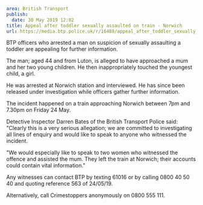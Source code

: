 ```yaml
area: British Transport
publish:
  date: 30 May 2019 12:02
title: Appeal after toddler sexually assaulted on train - Norwich
url: https://media.btp.police.uk/r/16488/appeal_after_toddler_sexually_assaulted_on_train_
```

BTP officers who arrested a man on suspicion of sexually assaulting a toddler are appealing for further information.

The man; aged 44 and from Luton, is alleged to have approached a mum and her two young children. He then inappropriately touched the youngest child, a girl.

He was arrested at Norwich station and interviewed. He has since been released under investigation while officers gather further information.

The incident happened on a train approaching Norwich between 7pm and 7.30pm on Friday 24 May.

Detective Inspector Darren Bates of the British Transport Police said: "Clearly this is a very serious allegation; we are committed to investigating all lines of enquiry and would like to speak to anyone who witnessed the incident.

"We would especially like to speak to two women who witnessed the offence and assisted the mum. They left the train at Norwich; their accounts could contain vital information."

Any witnesses can contact BTP by texting 61016 or by calling 0800 40 50 40 and quoting reference 563 of 24/05/19.

Alternatively, call Crimestoppers anonymously on 0800 555 111.

